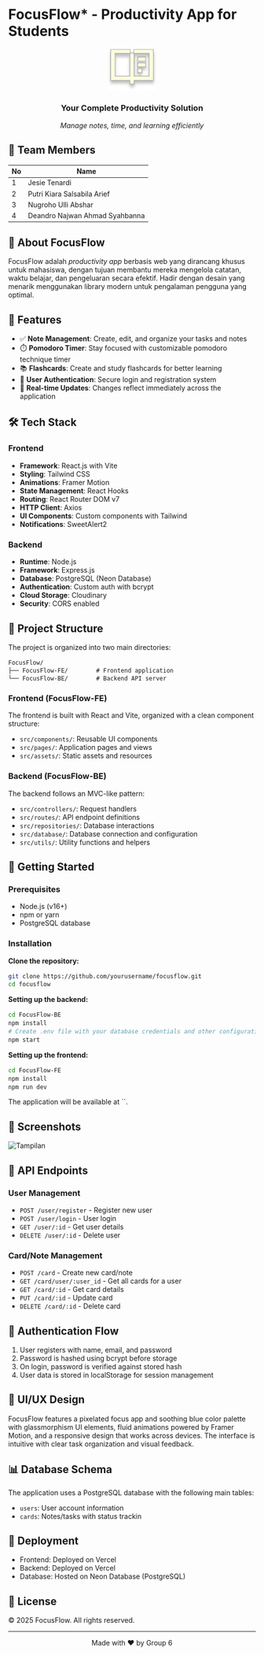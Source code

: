 # FocusFlow* - Productivity App for Students

<div align="center">
  <img src="./FocusFlow-FE/public/book.svg" alt="FocusFlow Logo" width="100" />
  <h3>Your Complete Productivity Solution</h3>
  <p><i>Manage notes, time, and learning efficiently</i></p>
</div>

## 👥 Team Members

| No | Name |
|----|------|
| 1 | Jesie Tenardi |
| 2 | Putri Kiara Salsabila Arief | 
| 3 | Nugroho Ulli Abshar | 
| 4 | Deandro Najwan Ahmad Syahbanna |

## 📝 About FocusFlow

FocusFlow adalah *productivity app* berbasis web yang dirancang khusus untuk mahasiswa, dengan tujuan membantu mereka mengelola catatan, waktu belajar, dan pengeluaran secara efektif. Hadir dengan desain yang menarik menggunakan library modern untuk pengalaman pengguna yang optimal.

## 🌟 Features

- ✅ **Note Management**: Create, edit, and organize your tasks and notes
- ⏱️ **Pomodoro Timer**: Stay focused with customizable pomodoro technique timer
- 📚 **Flashcards**: Create and study flashcards for better learning
- 👤 **User Authentication**: Secure login and registration system
- 🔄 **Real-time Updates**: Changes reflect immediately across the application

## 🛠️ Tech Stack

### Frontend
- **Framework**: React.js with Vite
- **Styling**: Tailwind CSS
- **Animations**: Framer Motion
- **State Management**: React Hooks
- **Routing**: React Router DOM v7
- **HTTP Client**: Axios
- **UI Components**: Custom components with Tailwind
- **Notifications**: SweetAlert2

### Backend
- **Runtime**: Node.js
- **Framework**: Express.js
- **Database**: PostgreSQL (Neon Database)
- **Authentication**: Custom auth with bcrypt
- **Cloud Storage**: Cloudinary
- **Security**: CORS enabled

## 📁 Project Structure

The project is organized into two main directories:

```
FocusFlow/
├── FocusFlow-FE/        # Frontend application
└── FocusFlow-BE/        # Backend API server
```

### Frontend (FocusFlow-FE)

The frontend is built with React and Vite, organized with a clean component structure:

- `src/components/`: Reusable UI components
- `src/pages/`: Application pages and views
- `src/assets/`: Static assets and resources

### Backend (FocusFlow-BE)

The backend follows an MVC-like pattern:

- `src/controllers/`: Request handlers
- `src/routes/`: API endpoint definitions
- `src/repositories/`: Database interactions
- `src/database/`: Database connection and configuration
- `src/utils/`: Utility functions and helpers

## 🚀 Getting Started

### Prerequisites
- Node.js (v16+)
- npm or yarn
- PostgreSQL database

### Installation

**Clone the repository:**
```bash
git clone https://github.com/yourusername/focusflow.git
cd focusflow
```

**Setting up the backend:**
```bash
cd FocusFlow-BE
npm install
# Create .env file with your database credentials and other configurations
npm start
```

**Setting up the frontend:**
```bash
cd FocusFlow-FE
npm install
npm run dev
```

The application will be available at ``.

## 📱 Screenshots

![Tampilan](https://hackmd.io/_uploads/By5Z_EP-ee.png)


## 🔄 API Endpoints

### User Management
- `POST /user/register` - Register new user
- `POST /user/login` - User login
- `GET /user/:id` - Get user details
- `DELETE /user/:id` - Delete user

### Card/Note Management
- `POST /card` - Create new card/note
- `GET /card/user/:user_id` - Get all cards for a user
- `GET /card/:id` - Get card details
- `PUT /card/:id` - Update card
- `DELETE /card/:id` - Delete card

## 🔐 Authentication Flow

1. User registers with name, email, and password
2. Password is hashed using bcrypt before storage
3. On login, password is verified against stored hash
4. User data is stored in localStorage for session management

## 🎨 UI/UX Design

FocusFlow features a pixelated focus app and soothing blue color palette with glassmorphism UI elements, fluid animations powered by Framer Motion, and a responsive design that works across devices. The interface is intuitive with clear task organization and visual feedback.

## 📊 Database Schema

The application uses a PostgreSQL database with the following main tables:

- `users`: User account information
- `cards`: Notes/tasks with status trackin


## 🔗 Deployment

- Frontend: Deployed on Vercel
- Backend: Deployed on Vercel
- Database: Hosted on Neon Database (PostgreSQL)

## 📜 License

© 2025 FocusFlow. All rights reserved.

---

<div align="center">
  <p>Made with ❤️ by Group 6</p>
</div>
